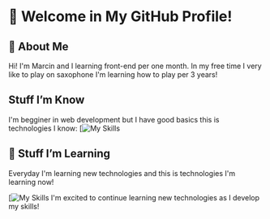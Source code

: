 # 👋 Welcome in My GitHub Profile!

## 📖 About Me
Hi! I'm Marcin and I learning front-end per one month. In my free time I very like to play on saxophone I'm learning how to play per 3 years!

## Stuff I’m Know
I'm begginer in web development but I have good basics this is technologies I know:
[![My Skills](https://skillicons.dev/icons?i=html,css,git,flutter&perline=3)



## 🚀 Stuff I’m Learning
Everyday I'm learning new technologies and this is technologies I'm learning now!

[![My Skills](https://skillicons.dev/icons?i=js,bootstrap,python,&perline=3)
I'm excited to continue learning new technologies as I develop my skills!

<!--
**LeYts1/LeYts1** is a ✨ _special_ ✨ repository because its `README.md` (this file) appears on your GitHub profile.

Here are some ideas to get you started:

- 🔭 I’m currently working on ...
- 🌱 I’m currently learning ...
- 👯 I’m looking to collaborate on ...
- 🤔 I’m looking for help with ...
- 💬 Ask me about ...
- 📫 How to reach me: ...
- 😄 Pronouns: ...
- ⚡ Fun fact: ...
-->
